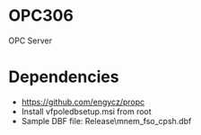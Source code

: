 # OPC306
OPC Server
# Dependencies
* https://github.com/engycz/propc
* Install vfpoledbsetup.msi from root
* Sample DBF file: Release\mnem_fso_cpsh.dbf 
